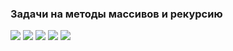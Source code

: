 ### Задачи на методы массивов и рекурсию

![](https://drive.google.com/uc?id=16BO7DO-vG5cqrVMytjCw0vYvdCpbRSJ4)
![](https://drive.google.com/uc?id=10X523J0Ue1EJK049J72-j4mJmN_PQigY)
![](https://drive.google.com/uc?id=1pfqZT03kWdQqO7-EHS3dlX5U8Goy8rh2)
![](https://drive.google.com/uc?id=1zEojZVJtNeqV9GC81G2hR2XyHVNQirPW)
![](https://drive.google.com/uc?id=1amhZ5XXSNA4s-SbkiaXP3pOm5hMerbBb)
